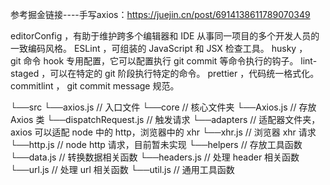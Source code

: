 参考掘金链接----手写axios：https://juejin.cn/post/6914138611789070349

editorConfig ，有助于维护跨多个编辑器和 IDE 从事同一项目的多个开发人员的一致编码风格。
ESLint ，可组装的 JavaScript 和 JSX 检查工具。
husky ，git 命令 hook 专用配置，它可以配置执行 git commit 等命令执行的钩子。
lint-staged ，可以在特定的 git 阶段执行特定的命令。
prettier ，代码统一格式化。
commitlint ， git commit message 规范。

└──src
    └──axios.js // 入口文件
    └──core // 核心文件夹
        └──Axios.js // 存放 Axios 类
        └──dispatchRequest.js // 触发请求
    └──adapters // 适配器文件夹，axios 可以适配 node 中的 http，浏览器中的 xhr
        └──xhr.js // 浏览器 xhr 请求
        └──http.js // node http 请求，目前暂未实现
    └──helpers // 存放工具函数
    	└──data.js // 转换数据相关函数
    	└──headers.js // 处理 header 相关函数
    	└──url.js // 处理 url 相关函数
    	└──util.js // 通用工具函数
